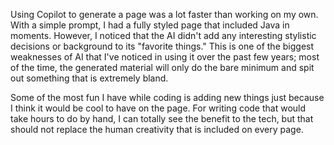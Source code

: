Using Copilot to generate a page was a lot faster than working on my own. With a simple prompt, I had a fully styled page that included Java in moments. However, I noticed that the AI didn't add any interesting stylistic decisions or background to its "favorite things." This is one of the biggest weaknesses of AI that I've noticed in using it over the past few years; most of the time, the generated material will only do the bare minimum and spit out something that is extremely bland. 

Some of the most fun I have while coding is adding new things just because I think it would be cool to have on the page. For writing code that would take hours to do by hand, I can totally see the benefit to the tech, but that should not replace the human creativity that is included on every page. 